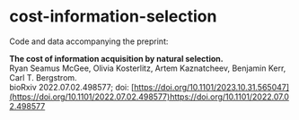 # cost-information-selection

Code and data accompanying the preprint: 

**The cost of information acquisition by natural selection.**  
Ryan Seamus McGee, Olivia Kosterlitz, Artem Kaznatcheev, Benjamin Kerr, Carl T. Bergstrom.  
bioRxiv 2022.07.02.498577; doi: [https://doi.org/10.1101/2023.10.31.565047](https://doi.org/10.1101/2022.07.02.498577)https://doi.org/10.1101/2022.07.02.498577

